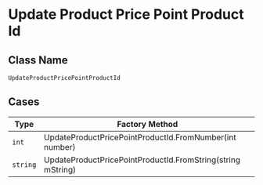 
# Update Product Price Point Product Id

## Class Name

`UpdateProductPricePointProductId`

## Cases

| Type | Factory Method |
|  --- | --- |
| `int` | UpdateProductPricePointProductId.FromNumber(int number) |
| `string` | UpdateProductPricePointProductId.FromString(string mString) |

